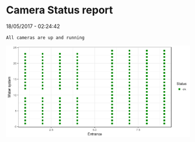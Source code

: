 Camera Status report
================
18/05/2017 - 02:24:42

    All cameras are up and running

![](camreport_files/figure-markdown_github/unnamed-chunk-2-1.png)
